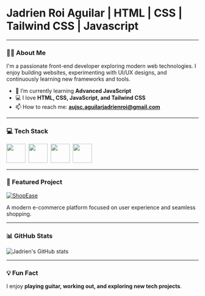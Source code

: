 # Jadrien Roi Aguilar | HTML | CSS | Tailwind CSS | Javascript

---

### 👨‍💻 About Me

I'm a passionate front-end developer exploring modern web technologies. I enjoy building websites, experimenting with UI/UX designs, and continuously learning new frameworks and tools.

- 🌱 I’m currently learning **Advanced JavaScript**
- 💻 I love **HTML, CSS, JavaScript, and Tailwind CSS**
- 📫 How to reach me: **aujsc.aguilarjadrienroi@gmail.com**

---

### 💻 Tech Stack
<p align="left">
  <img src="https://skillicons.dev/icons?i=html" width="50" height="50"/>&nbsp;
  <img src="https://skillicons.dev/icons?i=css" width="50" height="50"/>&nbsp;
  <img src="https://skillicons.dev/icons?i=tailwind" width="50" height="50"/>&nbsp;
  <img src="https://skillicons.dev/icons?i=javascript" width="50" height="50"/>&nbsp;
</p>

---

### 🚀 Featured Project

[![ShopEase](https://img.shields.io/badge/ShopEase-Ecommerce-blue?style=for-the-badge&logo=shopify&logoColor=white)](https://shop-ease.wuaze.com)

A modern e-commerce platform focused on user experience and seamless shopping.

---

### 📊 GitHub Stats

![Jadrien's GitHub stats](https://github-readme-stats.vercel.app/api?username=jadrienoofy&show_icons=true&theme=radical)

---

### 💡 Fun Fact

I enjoy **playing guitar, working out, and exploring new tech projects**.
